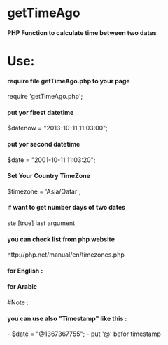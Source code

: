 # getTimeAgo
<h4> PHP Function to calculate time between two dates </h4>

# Use:
<h4>require file getTimeAgo.php to your page</h4>
require 'getTimeAgo.php';

<h4>put yor firest datetime</h4> 
$datenow = "2013-10-11 11:03:00";

<h4>put yor second datetime</h4>
$date = "2001-10-11 11:03:20";

<h4>Set Your Country TimeZone</h4>
$timezone = 'Asia/Qatar';

<h4>if want to get number days of two dates</h4>
ste [true] last argument

<h4>you can check list from php website</h4>
http://php.net/manual/en/timezones.php

<h4>for English :</h4>
<?php echo EnGetTimeAgo($datenow, $date, $timezone);?>

<h4>for Arabic</h4>
<?php echo ArGetTimeAgo($datenow, $date, $timezone);?>


#Note :
<h4>you can use also "Timestamp" like this :</h4>
- $date = "@1367367755";
- put '@' befor timestamp
